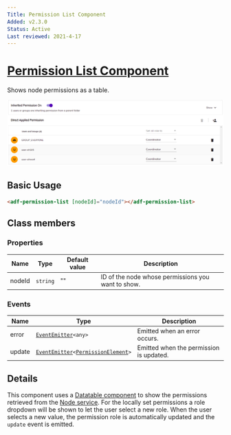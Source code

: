 ```yaml
---
Title: Permission List Component
Added: v2.3.0
Status: Active
Last reviewed: 2021-4-17
---
```


# [Permission List Component](../../../lib/content-services/src/lib/permission-manager/components/permission-list/permission-list.component.ts "Defined in permission-list.component.ts")

Shows node permissions as a table.

![Permission List](../../docassets/images/adf-permission-list.png)

## Basic Usage

```html
<adf-permission-list [nodeId]="nodeId"></adf-permission-list>
```


## Class members

### Properties

| Name | Type | Default value | Description |
| ---- | ---- | ------------- | ----------- |
| nodeId | `string` | "" | ID of the node whose permissions you want to show. |

### Events

| Name | Type | Description |
| ---- | ---- | ----------- |
| error | [`EventEmitter`](https://angular.io/api/core/EventEmitter)`<any>` | Emitted when an error occurs. |
| update | [`EventEmitter`](https://angular.io/api/core/EventEmitter)`<`[`PermissionElement`](https://github.com/Alfresco/alfresco-js-api/blob/develop/src/api/content-rest-api/docs/PermissionElement.md)`>` | Emitted when the permission is updated. |

## Details

This component uses a [Datatable component](../../core/components/datatable.component.md) to show the
permissions retrieved from the [Node service](../../core/services/node.service.md).
For the locally set permissions a role dropdown will be shown to let the user select a new role.
When the user selects a new value, the permission role is automatically updated and the `update` event is emitted.
